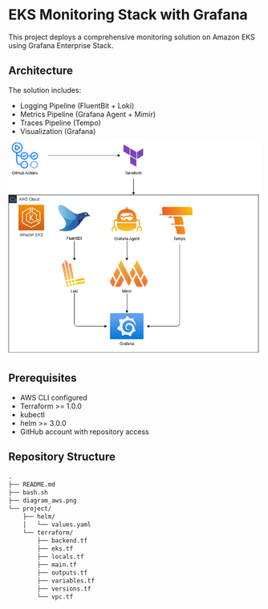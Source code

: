 # EKS Monitoring Stack with Grafana

This project deploys a comprehensive monitoring solution on Amazon EKS using Grafana Enterprise Stack.

## Architecture

The solution includes:
- Logging Pipeline (FluentBit + Loki)
- Metrics Pipeline (Grafana Agent + Mimir)
- Traces Pipeline (Tempo)
- Visualization (Grafana)

![Architecture Diagram](./diagram_aws.png)

## Prerequisites

- AWS CLI configured
- Terraform >= 1.0.0
- kubectl
- helm >= 3.0.0
- GitHub account with repository access

## Repository Structure

```tree
.
├── README.md
├── bash.sh
├── diagram_aws.png
└── project/
    ├── helm/
    │   └── values.yaml
    └── terraform/
        ├── backend.tf
        ├── eks.tf
        ├── locals.tf
        ├── main.tf
        ├── outputs.tf
        ├── variables.tf
        ├── versions.tf
        └── vpc.tf
```